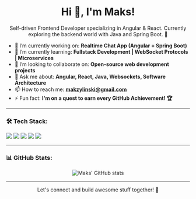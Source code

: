 <h1 align="center">Hi 👋, I'm Maks!</h1>

<p align="center">
Self-driven Frontend Developer specializing in Angular & React. Currently exploring the backend world with Java and Spring Boot. 🚀
</p>

- 🔭 I’m currently working on: **Realtime Chat App (Angular + Spring Boot)**  
- 🌱 I’m currently learning: **Fullstack Development | WebSocket Protocols | Microservices**  
- 👯 I’m looking to collaborate on: **Open-source web development projects**  
- 💬 Ask me about: **Angular, React, Java, Websockets, Software Architecture**  
- 📫 How to reach me: **makzylinski@gmail.com**  
- ⚡ Fun fact: **I'm on a quest to earn every GitHub Achievement! 🏆**

---

### 🛠️ Tech Stack:
<p align="left">
  <img src="https://img.shields.io/badge/Angular-DD0031?style=for-the-badge&logo=angular&logoColor=white"/>
  <img src="https://img.shields.io/badge/React-20232A?style=for-the-badge&logo=react&logoColor=61DAFB"/>
  <img src="https://img.shields.io/badge/Java-ED8B00?style=for-the-badge&logo=openjdk&logoColor=white"/>
  <img src="https://img.shields.io/badge/Spring Boot-6DB33F?style=for-the-badge&logo=springboot&logoColor=white"/>
  <img src="https://img.shields.io/badge/WebSockets-35495E?style=for-the-badge&logo=websocket&logoColor=white"/>
</p>

---

### 📊 GitHub Stats:

<p align="center">
  <img src="https://github-readme-stats.vercel.app/api?username=makzylinski&show_icons=true&theme=radical" alt="Maks' GitHub stats" />
</p>

---

<p align="center">
  Let's connect and build awesome stuff together! 🚀
</p>
